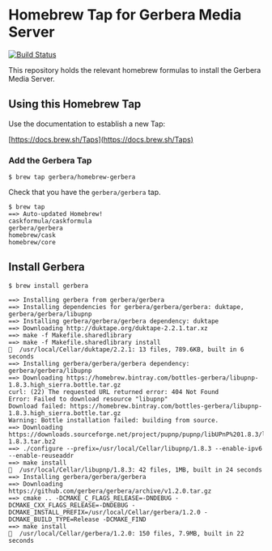 # Homebrew Tap for Gerbera Media Server

[![Build Status](https://travis-ci.org/gerbera/homebrew-gerbera.svg?branch=master)](https://travis-ci.org/gerbera/homebrew-gerbera)

This repository holds the relevant homebrew formulas to install the Gerbera Media Server.

## Using this Homebrew Tap

Use the documentation to establish a new Tap:

[https://docs.brew.sh/Taps](https://docs.brew.sh/Taps)

### Add the Gerbera Tap
```
$ brew tap gerbera/homebrew-gerbera
```

Check that you have the `gerbera/gerbera` tap.

```
$ brew tap
==> Auto-updated Homebrew!
caskformula/caskformula
gerbera/gerbera
homebrew/cask
homebrew/core
```

## Install Gerbera

```
$ brew install gerbera

==> Installing gerbera from gerbera/gerbera
==> Installing dependencies for gerbera/gerbera/gerbera: duktape, gerbera/gerbera/libupnp
==> Installing gerbera/gerbera/gerbera dependency: duktape
==> Downloading http://duktape.org/duktape-2.2.1.tar.xz
==> make -f Makefile.sharedlibrary
==> make -f Makefile.sharedlibrary install
🍺  /usr/local/Cellar/duktape/2.2.1: 13 files, 789.6KB, built in 6 seconds
==> Installing gerbera/gerbera/gerbera dependency: gerbera/gerbera/libupnp
==> Downloading https://homebrew.bintray.com/bottles-gerbera/libupnp-1.8.3.high_sierra.bottle.tar.gz
curl: (22) The requested URL returned error: 404 Not Found
Error: Failed to download resource "libupnp"
Download failed: https://homebrew.bintray.com/bottles-gerbera/libupnp-1.8.3.high_sierra.bottle.tar.gz
Warning: Bottle installation failed: building from source.
==> Downloading https://downloads.sourceforge.net/project/pupnp/pupnp/libUPnP%201.8.3/libupnp-1.8.3.tar.bz2
==> ./configure --prefix=/usr/local/Cellar/libupnp/1.8.3 --enable-ipv6 --enable-reuseaddr
==> make install
🍺  /usr/local/Cellar/libupnp/1.8.3: 42 files, 1MB, built in 24 seconds
==> Installing gerbera/gerbera/gerbera
==> Downloading https://github.com/gerbera/gerbera/archive/v1.2.0.tar.gz
==> cmake .. -DCMAKE_C_FLAGS_RELEASE=-DNDEBUG -DCMAKE_CXX_FLAGS_RELEASE=-DNDEBUG -DCMAKE_INSTALL_PREFIX=/usr/local/Cellar/gerbera/1.2.0 -DCMAKE_BUILD_TYPE=Release -DCMAKE_FIND
==> make install
🍺  /usr/local/Cellar/gerbera/1.2.0: 150 files, 7.9MB, built in 22 seconds
```
